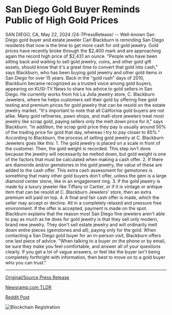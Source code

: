 # San Diego Gold Buyer Reminds Public of High Gold Prices

SAN DIEGO, CA, May 22, 2024 /24-7PressRelease/ -- Well-known San Diego gold buyer and estate jeweler Carl Blackburn is reminding San Diego residents that now is the time to get more cash for old gold jewelry. Gold prices have recently broke through the $2,400 mark and are approaching again the record high price of $2,431 an ounce.  "People who have been sitting back and waiting to sell gold jewelry, coins, and other gold gift assets, should know that it's a great time to convert that gold into cash," says Blackburn, who has been buying gold jewelry and other gold items in San Diego for over 15 years.  Back in the "gold rush" days of 2010, Blackburn became recognized as a trusted voice among gold buyers, appearing on KUSI-TV News to share his advice to gold sellers in San Diego.   He currently works from his La Jolla jewelry store, C. Blackburn Jewelers, where he helps customers sell their gold by offering free gold testing and premium prices for gold jewelry that can be resold on the estate jewelry market.  "It's important to note that all California gold buyers are not alike. Many gold refineries, pawn shops, and mall-store jewelers treat most jewelry like scrap gold, paying sellers only the melt down price for it," says Blackburn. "In addition, the scrap gold price they pay is usually around 50% of the trading price for gold that day, whereas I try to pay closer to 85%."  According to Blackburn, the process of selling gold jewelry at C. Blackburn Jewelers goes like this:  1. The gold jewelry is placed on a scale in front of the customer. Then, the gold weight is recorded. This step isn't done because the jewelry will necessarily be melted down, but gold weight is one of the factors that must be calculated when making a cash offer.  2. If there are diamonds and/or gemstones in the gold jewelry, the value of these are added to the cash offer. This extra cash assessment for gemstones is something that many other gold buyers don't offer, unless the gem is a large diamond center stone, like in an engagement ring.   3. If the gold jewelry is made by a luxury jeweler like Tiffany or Cartier, or if it is vintage or antique item that can be resold at C. Blackburn Jewelers' store, then an extra premium will paid on top.  4. A final and fair cash offer is made, which the seller may accept or decline. All in a completely relaxed and pressure free environment. If the offer is accepted, payment is made on the spot.  Blackburn explains that the reason most San Diego fine jewelers aren't able to pay as much as he does for gold jewelry is that they sell only modern, brand new jewelry. They don't sell estate jewelry and will ordinarily melt down entire pieces (gemstones and all), paying only for the gold.  When contacting a San Diego gold buyer for an in-person visit, Blackburn offers one last piece of advice. "When talking to a buyer on the phone or by email, be sure they make you feel comfortable, and answer all of your questions clearly. If you get a lot of vague answers, or feel like the buyer isn't being completely forthright with information, then best to move on to a gold buyer who you can trust." 

---

[Original/Source Press Release](https://www.24-7pressrelease.com/press-release/511021/san-diego-gold-buyer-reminds-public-of-high-gold-prices)
                    

[Newsramp.com TLDR](https://newsramp.com/curated-news/san-diego-gold-buyer-encourages-residents-to-sell-old-jewelry-as-gold-prices-soar/f5c5bd00fcd0f6dc1968d7be9230516d) 

 



[Reddit Post](https://www.reddit.com/r/newsramp/comments/1cxu9kj/san_diego_gold_buyer_encourages_residents_to_sell/) 



![Blockchain Registration](https://cdn.newsramp.app/24-7PressRelease/qrcode/245/22/isleBnV0.webp)